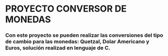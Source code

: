 # PROYECTO CONVERSOR DE MONEDAS
### Con este proyecto se pueden realizar las conversiones del tipo de cambio para las monedas: **Quetzal, Dolar Americano y Euros**, solución realizad en lenguaje de C.
